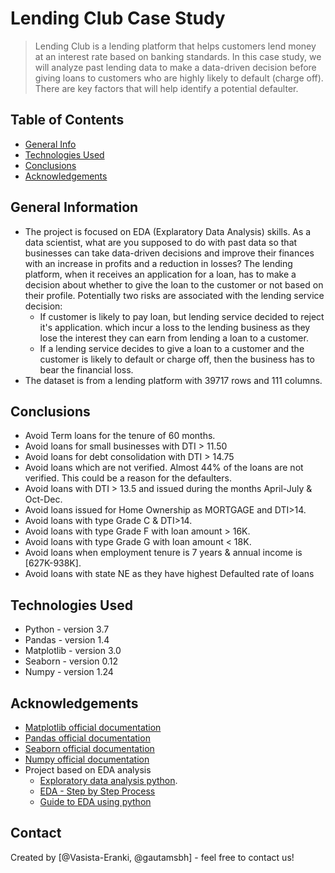 # Lending Club Case Study
> Lending Club is a lending platform that helps customers lend money at an interest rate based on banking standards. In this case study, we will analyze past lending data to make a data-driven decision before giving loans to customers who are highly likely to default (charge off). There are key factors that will help identify a potential defaulter.


## Table of Contents

* [General Info](general-information)
* [Technologies Used](technologies-used)
* [Conclusions](conclusions)
* [Acknowledgements](acknowledgements)


## General Information

- The project is focused on EDA (Explaratory Data Analysis) skills. As a data scientist, what are you supposed to do with past data so that businesses can take data-driven decisions and improve their finances with an increase in profits and a reduction in losses?
The lending platform, when it receives an application for a loan, has to make a decision about whether to give the loan to the customer or not based on their profile. Potentially two risks are associated with the lending service decision:
    - If customer is likely to pay loan, but lending service decided to reject it's application. which incur a loss to the lending business as they lose the interest they can earn from lending a loan to a customer.
    - If a lending service decides to give a loan to a customer and the customer is likely to default or charge off, then the business has to bear the financial loss.
- The dataset is from a lending platform with 39717 rows and 111 columns.


## Conclusions

- Avoid Term loans for the tenure of 60 months.
- Avoid loans for small businesses with DTI > 11.50
- Avoid loans for debt consolidation with DTI  > 14.75
- Avoid loans which are not verified. Almost 44% of the loans are not verified. This could be a reason for the defaulters.
- Avoid loans with DTI > 13.5 and issued during the months April-July & Oct-Dec.
- Avoid loans issued for Home Ownership as MORTGAGE and DTI>14. 
- Avoid loans with type Grade C & DTI>14.
- Avoid loans with type Grade F with loan amount > 16K.
- Avoid loans with type Grade G with loan amount < 18K.
- Avoid loans when employment tenure is 7 years & annual income is [627K-938K].
- Avoid loans with state NE as they have highest Defaulted rate of loans


## Technologies Used

- Python - version 3.7
- Pandas - version 1.4
- Matplotlib - version 3.0
- Seaborn - version 0.12
- Numpy - version 1.24


## Acknowledgements

- [Matplotlib official documentation](https://matplotlib.org/stable/index.html)
- [Pandas official documentation](https://pandas.pydata.org/docs/)
- [Seaborn official documentation](https://seaborn.pydata.org/)
- [Numpy official documentation](https://numpy.org/doc/)
- Project based on EDA analysis
    - [Exploratory data analysis python](https://www.digitalocean.com/community/tutorials/exploratory-data-analysis-python).
    - [EDA - Step by Step Process](https://towardsdatascience.com/exploratory-data-analysis-in-python-a-step-by-step-process-d0dfa6bf94ee)
    - [Guide to EDA using python](https://www.analyticsvidhya.com/blog/2022/07/step-by-step-exploratory-data-analysis-eda-using-python/)

## Contact

Created by [@Vasista-Eranki, @gautamsbh] - feel free to contact us!

